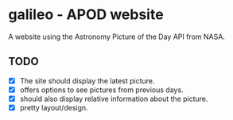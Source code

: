 # galileo - APOD website

A website using the Astronomy Picture of the Day API from NASA.

## TODO

- [x] The site should display the latest picture.
- [x] offers options to see pictures from previous days.
- [x] should also display relative information about the picture.
- [x] pretty layout/design.
